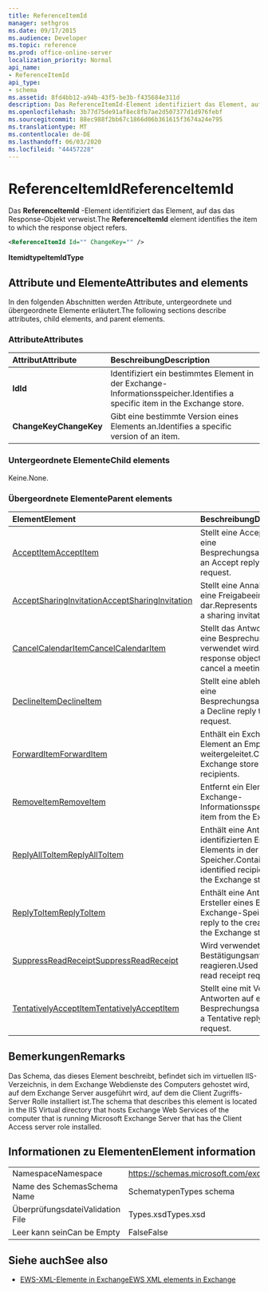 ```yaml
---
title: ReferenceItemId
manager: sethgros
ms.date: 09/17/2015
ms.audience: Developer
ms.topic: reference
ms.prod: office-online-server
localization_priority: Normal
api_name:
- ReferenceItemId
api_type:
- schema
ms.assetid: 8fd4bb12-a94b-43f5-be3b-f435684e311d
description: Das ReferenceItemId-Element identifiziert das Element, auf das das Response-Objekt verweist.
ms.openlocfilehash: 3b77d75de91af8ec8fb7ae2d507377d1d976febf
ms.sourcegitcommit: 88ec988f2bb67c1866d06b361615f3674a24e795
ms.translationtype: MT
ms.contentlocale: de-DE
ms.lasthandoff: 06/03/2020
ms.locfileid: "44457228"
---
```

# <a name="referenceitemid"></a><span data-ttu-id="b00b4-103">ReferenceItemId</span><span class="sxs-lookup"><span data-stu-id="b00b4-103">ReferenceItemId</span></span>

<span data-ttu-id="b00b4-104">Das **ReferenceItemId** -Element identifiziert das Element, auf das das Response-Objekt verweist.</span><span class="sxs-lookup"><span data-stu-id="b00b4-104">The **ReferenceItemId** element identifies the item to which the response object refers.</span></span> 
  
```xml
<ReferenceItemId Id="" ChangeKey="" />
```

 <span data-ttu-id="b00b4-105">**Itemidtype**</span><span class="sxs-lookup"><span data-stu-id="b00b4-105">**ItemIdType**</span></span>
## <a name="attributes-and-elements"></a><span data-ttu-id="b00b4-106">Attribute und Elemente</span><span class="sxs-lookup"><span data-stu-id="b00b4-106">Attributes and elements</span></span>

<span data-ttu-id="b00b4-107">In den folgenden Abschnitten werden Attribute, untergeordnete und übergeordnete Elemente erläutert.</span><span class="sxs-lookup"><span data-stu-id="b00b4-107">The following sections describe attributes, child elements, and parent elements.</span></span>
  
### <a name="attributes"></a><span data-ttu-id="b00b4-108">Attribute</span><span class="sxs-lookup"><span data-stu-id="b00b4-108">Attributes</span></span>

|<span data-ttu-id="b00b4-109">**Attribut**</span><span class="sxs-lookup"><span data-stu-id="b00b4-109">**Attribute**</span></span>|<span data-ttu-id="b00b4-110">**Beschreibung**</span><span class="sxs-lookup"><span data-stu-id="b00b4-110">**Description**</span></span>|
|:-----|:-----|
|<span data-ttu-id="b00b4-111">**Id**</span><span class="sxs-lookup"><span data-stu-id="b00b4-111">**Id**</span></span> <br/> |<span data-ttu-id="b00b4-112">Identifiziert ein bestimmtes Element in der Exchange-Informationsspeicher.</span><span class="sxs-lookup"><span data-stu-id="b00b4-112">Identifies a specific item in the Exchange store.</span></span>  <br/> |
|<span data-ttu-id="b00b4-113">**ChangeKey**</span><span class="sxs-lookup"><span data-stu-id="b00b4-113">**ChangeKey**</span></span> <br/> |<span data-ttu-id="b00b4-114">Gibt eine bestimmte Version eines Elements an.</span><span class="sxs-lookup"><span data-stu-id="b00b4-114">Identifies a specific version of an item.</span></span>  <br/> |
   
### <a name="child-elements"></a><span data-ttu-id="b00b4-115">Untergeordnete Elemente</span><span class="sxs-lookup"><span data-stu-id="b00b4-115">Child elements</span></span>

<span data-ttu-id="b00b4-116">Keine.</span><span class="sxs-lookup"><span data-stu-id="b00b4-116">None.</span></span>
  
### <a name="parent-elements"></a><span data-ttu-id="b00b4-117">Übergeordnete Elemente</span><span class="sxs-lookup"><span data-stu-id="b00b4-117">Parent elements</span></span>

|<span data-ttu-id="b00b4-118">**Element**</span><span class="sxs-lookup"><span data-stu-id="b00b4-118">**Element**</span></span>|<span data-ttu-id="b00b4-119">**Beschreibung**</span><span class="sxs-lookup"><span data-stu-id="b00b4-119">**Description**</span></span>|
|:-----|:-----|
|[<span data-ttu-id="b00b4-120">AcceptItem</span><span class="sxs-lookup"><span data-stu-id="b00b4-120">AcceptItem</span></span>](acceptitem.md) <br/> |<span data-ttu-id="b00b4-121">Stellt eine Accept-Antwort auf eine Besprechungsanfrage.</span><span class="sxs-lookup"><span data-stu-id="b00b4-121">Represents an Accept reply to a meeting request.</span></span>  <br/> |
|[<span data-ttu-id="b00b4-122">AcceptSharingInvitation</span><span class="sxs-lookup"><span data-stu-id="b00b4-122">AcceptSharingInvitation</span></span>](acceptsharinginvitation.md) <br/> |<span data-ttu-id="b00b4-123">Stellt eine Annahme Antwort auf eine Freigabeeinladung dar.</span><span class="sxs-lookup"><span data-stu-id="b00b4-123">Represents an Accept reply to a sharing invitation.</span></span>  <br/> |
|[<span data-ttu-id="b00b4-124">CancelCalendarItem</span><span class="sxs-lookup"><span data-stu-id="b00b4-124">CancelCalendarItem</span></span>](cancelcalendaritem.md) <br/> |<span data-ttu-id="b00b4-125">Stellt das Antwortobjekt, das Sie eine Besprechung absagen verwendet wird.</span><span class="sxs-lookup"><span data-stu-id="b00b4-125">Represents the response object that is used to cancel a meeting.</span></span>  <br/> |
|[<span data-ttu-id="b00b4-126">DeclineItem</span><span class="sxs-lookup"><span data-stu-id="b00b4-126">DeclineItem</span></span>](declineitem.md) <br/> |<span data-ttu-id="b00b4-127">Stellt eine ablehnen Antwort auf eine Besprechungsanfrage.</span><span class="sxs-lookup"><span data-stu-id="b00b4-127">Represents a Decline reply to a meeting request.</span></span>  <br/> |
|[<span data-ttu-id="b00b4-128">ForwardItem</span><span class="sxs-lookup"><span data-stu-id="b00b4-128">ForwardItem</span></span>](forwarditem.md) <br/> |<span data-ttu-id="b00b4-129">Enthält ein Exchange-Speicher-Element an Empfänger weitergeleitet.</span><span class="sxs-lookup"><span data-stu-id="b00b4-129">Contains an Exchange store item to forward to recipients.</span></span>  <br/> |
|[<span data-ttu-id="b00b4-130">RemoveItem</span><span class="sxs-lookup"><span data-stu-id="b00b4-130">RemoveItem</span></span>](removeitem.md) <br/> |<span data-ttu-id="b00b4-131">Entfernt ein Element aus dem Exchange-Informationsspeicher.</span><span class="sxs-lookup"><span data-stu-id="b00b4-131">Removes an item from the Exchange store.</span></span>  <br/> |
|[<span data-ttu-id="b00b4-132">ReplyAllToItem</span><span class="sxs-lookup"><span data-stu-id="b00b4-132">ReplyAllToItem</span></span>](replyalltoitem.md) <br/> |<span data-ttu-id="b00b4-133">Enthält eine Antwort an alle identifizierten Empfänger eines Elements in der Exchange-Speicher.</span><span class="sxs-lookup"><span data-stu-id="b00b4-133">Contains a reply to all identified recipients of an item in the Exchange store.</span></span>  <br/> |
|[<span data-ttu-id="b00b4-134">ReplyToItem</span><span class="sxs-lookup"><span data-stu-id="b00b4-134">ReplyToItem</span></span>](replytoitem.md) <br/> |<span data-ttu-id="b00b4-135">Enthält eine Antwort an den Ersteller eines Elements in der Exchange-Speicher.</span><span class="sxs-lookup"><span data-stu-id="b00b4-135">Contains a reply to the creator of an item in the Exchange store.</span></span>  <br/> |
|[<span data-ttu-id="b00b4-136">SuppressReadReceipt</span><span class="sxs-lookup"><span data-stu-id="b00b4-136">SuppressReadReceipt</span></span>](suppressreadreceipt.md) <br/> |<span data-ttu-id="b00b4-137">Wird verwendet, um auf Lese Bestätigungsanforderungen zu reagieren.</span><span class="sxs-lookup"><span data-stu-id="b00b4-137">Used to respond to read receipt requests.</span></span>  <br/> |
|[<span data-ttu-id="b00b4-138">TentativelyAcceptItem</span><span class="sxs-lookup"><span data-stu-id="b00b4-138">TentativelyAcceptItem</span></span>](tentativelyacceptitem.md) <br/> |<span data-ttu-id="b00b4-139">Stellt eine mit Vorbehalt Antworten auf eine Besprechungsanfrage.</span><span class="sxs-lookup"><span data-stu-id="b00b4-139">Represents a Tentative reply to a meeting request.</span></span>  <br/> |
   
## <a name="remarks"></a><span data-ttu-id="b00b4-140">Bemerkungen</span><span class="sxs-lookup"><span data-stu-id="b00b4-140">Remarks</span></span>

<span data-ttu-id="b00b4-141">Das Schema, das dieses Element beschreibt, befindet sich im virtuellen IIS-Verzeichnis, in dem Exchange Webdienste des Computers gehostet wird, auf dem Exchange Server ausgeführt wird, auf dem die Client Zugriffs-Server Rolle installiert ist.</span><span class="sxs-lookup"><span data-stu-id="b00b4-141">The schema that describes this element is located in the IIS Virtual directory that hosts Exchange Web Services of the computer that is running Microsoft Exchange Server that has the Client Access server role installed.</span></span>
  
## <a name="element-information"></a><span data-ttu-id="b00b4-142">Informationen zu Elementen</span><span class="sxs-lookup"><span data-stu-id="b00b4-142">Element information</span></span>

|||
|:-----|:-----|
|<span data-ttu-id="b00b4-143">Namespace</span><span class="sxs-lookup"><span data-stu-id="b00b4-143">Namespace</span></span>  <br/> |https://schemas.microsoft.com/exchange/services/2006/types  <br/> |
|<span data-ttu-id="b00b4-144">Name des Schemas</span><span class="sxs-lookup"><span data-stu-id="b00b4-144">Schema Name</span></span>  <br/> |<span data-ttu-id="b00b4-145">Schematypen</span><span class="sxs-lookup"><span data-stu-id="b00b4-145">Types schema</span></span>  <br/> |
|<span data-ttu-id="b00b4-146">Überprüfungsdatei</span><span class="sxs-lookup"><span data-stu-id="b00b4-146">Validation File</span></span>  <br/> |<span data-ttu-id="b00b4-147">Types.xsd</span><span class="sxs-lookup"><span data-stu-id="b00b4-147">Types.xsd</span></span>  <br/> |
|<span data-ttu-id="b00b4-148">Leer kann sein</span><span class="sxs-lookup"><span data-stu-id="b00b4-148">Can be Empty</span></span>  <br/> |<span data-ttu-id="b00b4-149">False</span><span class="sxs-lookup"><span data-stu-id="b00b4-149">False</span></span>  <br/> |
   
## <a name="see-also"></a><span data-ttu-id="b00b4-150">Siehe auch</span><span class="sxs-lookup"><span data-stu-id="b00b4-150">See also</span></span>



- [<span data-ttu-id="b00b4-151">EWS-XML-Elemente in Exchange</span><span class="sxs-lookup"><span data-stu-id="b00b4-151">EWS XML elements in Exchange</span></span>](ews-xml-elements-in-exchange.md)

